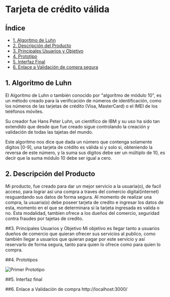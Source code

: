 # Tarjeta de crédito válida

## Índice

* [1. Algorítmo de Luhn](#1-algorítmo-de-luhn)
* [2. Descripción del Producto](#2-descripción-del-proyecto)
* [3. Principales Usuarios y Objetivo](#3-principales-usuarios-y-objetivos)
* [4. Prototipo](#4-prototipo)
* [5. Interfaz Final](#5-interfaz-final)
* [6. Enlace a Validación de compra segura](#6-enlace-a-validación-de-compra-segura)


## 1. Algoritmo de Luhn
El Algoritmo de Luhn o también conocido por "algorítmo de módulo 10", es un método creado para la verificación de números de identificación, como los números de las tarjetas de crédito (Visa, MasterCard) o el IMEI de los teléfonos móviles.

Su creador fue Hans Peter Luhn, un científico de IBM y su uso ha sido tan extendido que desde que fue creado sigue controlando la creación y validación de todas las tajetas del mundo.

Este algoritmo nos dice que dada un número que contenga solamente dígitos [0-9], una tarjeta de crédito es válida si y solo si, obteniendo la reversa de este número, y la suma sus dígitos debe ser un múltiplo de 10, es decir que la suma módulo 10 debe ser igual a cero.

## 2. Descripción del Producto
Mi producto, fue creado para dar un mejor servicio a la usuaria(o), de facil acceso, para lograr así una compra a traves del comercio digital(internet) resguardando sus datos de forma segura. Al momento de realizar una compra, la usuaria(o) debe poseer tarjeta de credito e ingresar los datos de esta, momento en el que se determinara si la tarjeta ingresada es valida o no. Esta modalidad, tambien ofrece a los dueños del comercio, seguridad contra fraudes por tajetas de credito.

##3. Principales Usuarios y Objetivo
Mi objetivo es llegar tanto a usuarios dueños de comercio que quieran ofrecer sus servicios al publico, como también llegar a usuarios que quieran pagar por este  servicio y así reservarlo de forma segura, tanto para quien lo ofrece como para quien lo compra.

##4. Prototipos

![Primer Prototipo](https://user-images.githubusercontent.com/114257105/195681694-e05e570e-37cb-4d72-a9b6-171c2326a85d.jpeg)

##5. Interfaz final

##6. Enlace a Validación de compra
http://localhost:3000/



